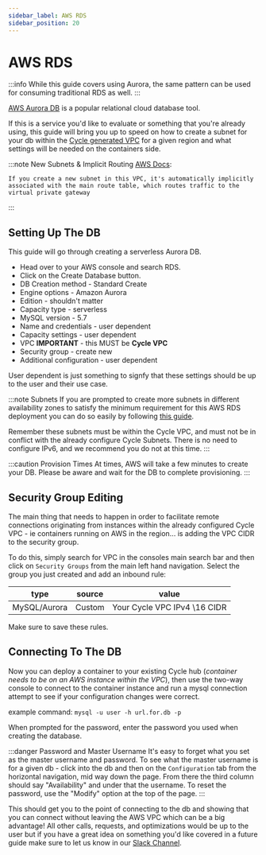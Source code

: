 ```yaml
---
sidebar_label: AWS RDS
sidebar_position: 20
---
```



# AWS RDS

:::info 
While this guide covers using Aurora, the same pattern can be used for consuming traditional RDS as well. 
:::

[AWS Aurora DB](https://aws.amazon.com/rds/aurora) is a popular relational cloud database tool. 

If this is a service you'd like to evaluate or something that you're already using, this guide will bring you up to speed on how to create a subnet for your db within the [Cycle generated VPC](/reference/infrastructure/aws-vpc) for a given region and what settings will be needed on the containers side.


:::note New Subnets & Implicit Routing
 [AWS Docs](https://docs.aws.amazon.com/vpc/latest/userguide/VPC_Route_Tables.html):


```If you create a new subnet in this VPC, it's automatically implicitly associated with the main route table, which routes traffic to the virtual private gateway```

:::


## Setting Up The DB
This guide will go through creating a serverless Aurora DB.  

* Head over to your AWS console and search RDS.
* Click on the Create Database button.
* DB Creation method - Standard Create
* Engine options - Amazon Aurora
* Edition - shouldn't matter
* Capacity type - serverless
* MySQL version - 5.7
* Name and credentials - user dependent
* Capacity settings - user dependent
* VPC **IMPORTANT** - this MUST be **Cycle VPC**
* Security group - create new
* Additional configuration - user dependent 

User dependent is just something to signfy that these settings should be up to the user and their use case. 

:::note Subnets
If you are prompted to create more subnets in different availability zones to satisfy the minimum requirement for this AWS RDS deployment you can do so easily by following [this guide](https://docs.aws.amazon.com/vpc/latest/userguide/working-with-vpcs.html).

Remember these subnets must be within the Cycle VPC, and must not be in conflict with the already configure Cycle Subnets.  There is no need to configure IPv6, and we recommend you do not at this time.
:::

:::caution Provision Times
At times, AWS will take a few minutes to create your DB.  Please be aware and wait for the DB to complete provisioning.
:::


## Security Group Editing
The main thing that needs to happen in order to facilitate remote connections originating from instances within the already configured Cycle VPC - ie containers running on AWS in the region... is adding the VPC CIDR to the security group.

To do this, simply search for VPC in the consoles main search bar and then click on `Security Groups` from the main left hand navigation.  Select the group you just created and add an inbound rule:

type | source | value
-----|--------|------
MySQL/Aurora | Custom | Your Cycle VPC IPv4 \16 CIDR

Make sure to save these rules.


## Connecting To The DB
Now you can deploy a container to your existing Cycle hub (*container needs to be on an AWS instance within the VPC*), then use the two-way console to connect to the container instance and run a mysql connection attempt to see if your configuration changes were correct. 

example command: `mysql -u user -h url.for.db -p` 

When prompted for the password, enter the password you used when creating the database.

:::danger Password and Master Username
It's easy to forget what you set as the master username and password.  To see what the master username is for a given db - click into the db and then on the `Configuration` tab from the horizontal navigation, mid way down the page.  From there the third column should say "Availability" and under that the username.  To reset the password, use the "Modify" option at the top of the page.
:::


This should get you to the point of connecting to the db and showing that you can connect without leaving the AWS VPC which can be a big advantage!  All other calls, requests, and optimizations would be up to the user but if you have a great idea on something you'd like covered in a future guide make sure to let us know in our [Slack Channel](https://slack.cycle.io).









